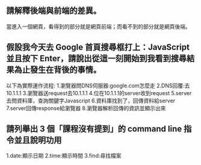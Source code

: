 ## 請解釋後端與前端的差異。
當進入一個網頁，看得到的部分就是網頁前端；而看不到的部分就是網頁後端。

## 假設我今天去 Google 首頁搜尋框打上：JavaScript 並且按下 Enter，請說出從這一刻開始到我看到搜尋結果為止發生在背後的事情。
以下為實際運作流程:
1.瀏覽器問DNS伺服器:google.com怎麼走
2.DNS回覆:去10.1.1.1
3.瀏覽器送request去10.1.1.1
4.位在10.1.1.1的server收到request
5.server去問資料庫，查詢關鍵字Javascript
6.資料庫找到了，回傳資料給server
7.server回傳response給瀏覽器
8.瀏覽器解析回傳的資訊並顯示出來

## 請列舉出 3 個「課程沒有提到」的 command line 指令並且說明功用
1.date:顯示日期
2.time:顯示時間
3.find:尋找檔案
